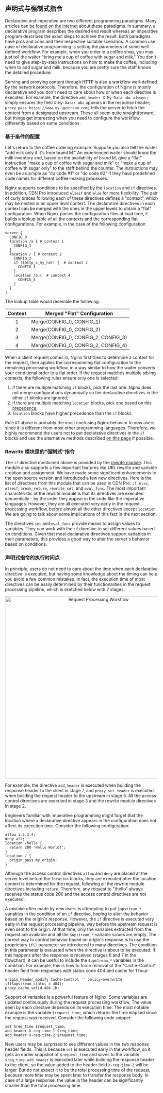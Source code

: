 ## 声明式与强制式指令

Declarative and imperative are two different programming paradigms. Many articles can [be found on the internet](https://www.google.com/search?q=imperative+declarative) about these paradigms. In summary, a declarative program describes the desired end result whereas an imperative program describes the exact steps to achieve the result. Both paradigms have pros and cons and their respective suitable scenarios. A common use case of declarative programming is setting the parameters of some well-defined workflow. For example, when you order in a coffee shop, you may just tell the waiter "bring me a cup of coffee with sugar and milk." You don't need to give step-by-step instructions on how to make the coffee, including when to add sugar and milk, because you are pretty sure the staff knows the detailed procedure.

Serving and proxying content through HTTP is also a workflow well-defined by the network protocols. Therefore, the configuration of Nginx is mostly declarative and you don't need to care about how or when each directive is executed. For example, the directive `add_header X-My-Data abc always;` simply ensures the field `X-My-Data: abc` appears in the response header; `proxy_pass https://www.my-upstream.com;` tells the server to fetch the content from a designated upstream. These all seem quite straightforward, but things get interesting when you need to configure the workflow differently based on some conditions.

### 基于条件的配置

Let's return to the coffee ordering example. Suppose you also tell the waiter "add milk only if it's from brand M." An experienced waiter should know the milk inventory and, based on the availability of brand M, give a "flat" instruction "make a cup of coffee with sugar and milk" or "make a cup of coffee with sugar only" to the staff behind the counter. The instructions may even be as simple as "do code #1" or "do code #2" if they have predefined code names for different coffee-making processes.

Nginx supports conditions to be specified by the `location` and `if` directives. In addition, CDN Pro introduced `elseif` and `else` for more flexibility. The pair of curly braces following each of these directives defines a "context", which may be nested in an upper level context. The declarative directives in each context can be merged with the ones in the upper levels to obtain a "flat" configuration. When Nginx parses the configuration files at load time, it builds a lookup table of all the contexts and the corresponding flat configurations. For example, in the case of the following configuration:
```nginx
server {
  CONFIG_0
  location /a { # context 1
    CONFIG_1
  }
  location / { # context 2
    CONFIG_2
    if ($http_x_my_hdr) {  # context 3
      CONFIG_3
    }
    location /b {  # context 4
      CONFIG_4
    }
  }
}
```
The lookup table would resemble the following:

| **Context** | **Merged "Flat" Configuration** |
| :----: | ---- |
| 1 | Merge(CONFIG_0, CONFIG_1) |
| 2 | Merge(CONFIG_0, CONFIG_2) |
| 3 | Merge(CONFIG_0, CONFIG_2, CONFIG_3) |
| 4 | Merge(CONFIG_0, CONFIG_2, CONFIG_4) |

When a client request comes in, Nginx first tries to determine a context for the request, then applies the corresponding flat configuration to the remaining processing workflow, in a way similar to how the waiter converts your conditional order to a flat order. If the request matches multiple sibling contexts, the following rules ensure only one is selected:

1. If there are multiple matching `if` blocks, pick the last one. Nginx does not merge configurations dynamically so the declarative directives in the other `if` blocks are ignored;
2. If there are multiple matching `location` blocks, pick one based on this [precedence](http://nginx.org/en/docs/http/ngx_http_core_module.html#location);
3. `location` blocks have higher precedence than the `if` blocks.

Rule #1 above is probably the most confusing Nginx behavior to new users since it is different from most other programming languages. Therefore, we highly recommend the users not to put declarative directives in the `if` blocks and use the alternative methods described [on this page](multiple-origins) if possible.

### Rewrite 模块里的”强制式“指令
The `if` directive mentioned above is provided by the [rewrite module](http://nginx.org/en/docs/http/ngx_http_rewrite_module.html). This module also supports a few important features like URL rewrite and variable creation and assignment. We have made some significant enhancements to the open source version and introduced a few new directives. Here is the list of directives from this module that can be used in CDN Pro: `if`, `else`, `elseif`, `break`, `return`, `rewrite`, `set`, and `eval_func`. The most important characteristic of the rewrite module is that its directives are executed sequentially - by the order they appear in the code like the imperative languages. However, they are all executed very early in the request processing workflow, before almost all the other directives except `location`. We are going to talk about some implications of this fact in the next section.

The directives `set` and `eval_func` provide means to assign values to variables. They can work with the `if` directive to set different values based on conditions. Given that most declarative directives support variables in their parameters, this provides a good way to alter the server's behavior based on conditions.

### 声明式指令的执行时间点

In principle, users do not need to care about the time when each declarative directive is executed, but having some knowledge about the timing can help you avoid a few common mistakes. In fact, the execution time of most directives can be easily determined by their functionalities in the request processing pipeline, which is sketched below with 7 stages.
<p align=center src=“https://docs.google.com/drawings/d/1XC9P8Y4bd_M876iiAUUYkijocV_y21S8YT3rg3ACh2E/edit”><img src="/docs/edge-logic/request-workflow.png" alt="Request Processing Workflow" width="600"></p>

For example, the directive `add_header` is executed when building the response header to the client in stage 7, and `proxy_set_header` is executed when building the request header to the upstream in stage 5. All the access control directives are executed in stage 3 and the rewrite module directives in stage 2.

Engineers familiar with imperative programming might forget that the location where a declarative directive appears in the configuration does not affect its execution time. Consider the following configuration:
```nginx
allow 1.2.3.4;
deny all;
location /hello {
  return 200 'Hello World!';
}
location / {
  origin_pass my_origin;
}
```
Although the access control directives `allow` and `deny` are placed at the server level before the `location` blocks, they are executed after the location context is determined for the request, following all the rewrite module directives including `return`. Therefore, any request to "/hello" always receives the status code 200 and the access control directives are not executed.

A mistake often made by new users is attempting to put `$upstream_*` variables in the condition of an `if` directive, hoping to alter the behavior based on the origin's response. However, the `if` directive is executed very early in the request processing pipeline, way before the upstream request is even sent to the origin. At that time, only the variables extracted from the request are available and all the `$upstream_*` variable values are empty. The correct way to control behavior based on origin's response is to use the proprietary `if()` parameter we introduced to many directives. The condition in this parameter is evaluated when the directive is about to be executed. If this happens after the response is received (stages 6 and 7 in the flowchart), it can be useful to include the `$upstream_*` variables in the condition. For example, this is how to force removal of the "Cache-Control" header field from responses with status code 404 and cache for 1 hour:
```nginx
origin_header_modify Cache-Control '' policy=overwrite if($upstream_status = 404);
proxy_cache_valid 404 1h;
```

Support of variables is a powerful feature of Nginx. Some variables are updated continuously during the request processing workflow. The value seen by each directive depends on its execution time. The most notable example is the variable `$request_time`, which returns the time elapsed since the request was received. Consider the following code snippet:
```nginx
set $req_time $request_time;
add_header X-req-time-1 $req_time;
add_header X-req-time-2 $request_time;
```
New users may be surprised to see different values in the two response header fields. This is because `set` is executed early in the workflow, so it gets an earlier snapshot of `$request_time` and saves to the variable `$req_time`. `add_header` is executed later while building the response header to the client, so the value added to the header field `X-req-time-2` will be larger. But do not expect it to be the total processing time of the request, because more time may be spent later to transfer the response body. In case of a large response, the value in the header can be significantly smaller than the total processing time.
